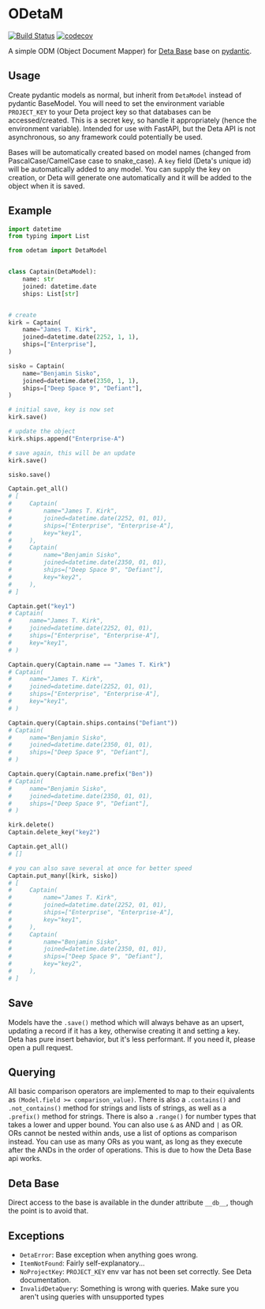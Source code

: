 # ODetaM

[![Build Status](https://travis-ci.org/rickh94/ODetaM.svg?branch=main)](https://travis-ci.org/rickh94/ODetaM)
[![codecov](https://codecov.io/gh/rickh94/odetam/branch/main/graph/badge.svg?token=BLDIMHU9FB)](https://codecov.io/gh/rickh94/odetam)

A simple ODM (Object Document Mapper) for [Deta Base](https://deta.sh) base on
[pydantic](https://github.com/samuelcolvin/pydantic/).

## Usage

Create pydantic models as normal, but inherit from `DetaModel` instead of pydantic
BaseModel. You will need to set the environment variable `PROJECT_KEY` to your Deta
project key so that databases can be accessed/created. This is a secret key, so handle
it appropriately (hence the environment variable). Intended for use with FastAPI, but
the Deta API is not asynchronous, so any framework could potentially be used.

Bases will be automatically created based on model names (changed from
PascalCase/CamelCase case to snake_case). A `key` field (Deta's unique id) will be
automatically added to any model. You can supply the key on creation, or Deta will
generate one automatically and it will be added to the object when it is saved.

## Example

```python
import datetime
from typing import List

from odetam import DetaModel


class Captain(DetaModel):
    name: str
    joined: datetime.date
    ships: List[str]


# create
kirk = Captain(
    name="James T. Kirk",
    joined=datetime.date(2252, 1, 1),
    ships=["Enterprise"],
)

sisko = Captain(
    name="Benjamin Sisko",
    joined=datetime.date(2350, 1, 1),
    ships=["Deep Space 9", "Defiant"],
)

# initial save, key is now set
kirk.save()

# update the object
kirk.ships.append("Enterprise-A")

# save again, this will be an update
kirk.save()

sisko.save()

Captain.get_all()
# [
#     Captain(
#         name="James T. Kirk", 
#         joined=datetime.date(2252, 01, 01), 
#         ships=["Enterprise", "Enterprise-A"],
#         key="key1",
#     ),
#     Captain(
#         name="Benjamin Sisko",
#         joined=datetime.date(2350, 01, 01), 
#         ships=["Deep Space 9", "Defiant"],
#         key="key2",
#     ),
# ]

Captain.get("key1")
# Captain(
#     name="James T. Kirk", 
#     joined=datetime.date(2252, 01, 01), 
#     ships=["Enterprise", "Enterprise-A"],
#     key="key1",
# )

Captain.query(Captain.name == "James T. Kirk")
# Captain(
#     name="James T. Kirk", 
#     joined=datetime.date(2252, 01, 01), 
#     ships=["Enterprise", "Enterprise-A"],
#     key="key1",
# )

Captain.query(Captain.ships.contains("Defiant"))
# Captain(
#     name="Benjamin Sisko",
#     joined=datetime.date(2350, 01, 01),
#     ships=["Deep Space 9", "Defiant"],
# )

Captain.query(Captain.name.prefix("Ben"))
# Captain(
#     name="Benjamin Sisko",
#     joined=datetime.date(2350, 01, 01),
#     ships=["Deep Space 9", "Defiant"],
# )

kirk.delete()
Captain.delete_key("key2")

Captain.get_all()
# []

# you can also save several at once for better speed
Captain.put_many([kirk, sisko])
# [
#     Captain(
#         name="James T. Kirk", 
#         joined=datetime.date(2252, 01, 01), 
#         ships=["Enterprise", "Enterprise-A"],
#         key="key1",
#     ),
#     Captain(
#         name="Benjamin Sisko",
#         joined=datetime.date(2350, 01, 01), 
#         ships=["Deep Space 9", "Defiant"],
#         key="key2",
#     ),
# ]

```

## Save

Models have the `.save()` method which will always behave as an upsert, updating a
record if it has a key, otherwise creating it and setting a key. Deta has pure insert
behavior, but it's less performant. If you need it, please open a pull request.

## Querying

All basic comparison operators are implemented to map to their equivalents as
`(Model.field >= comparison_value)`. There is also a `.contains()` and `.not_contains()`
method for strings and lists of strings, as well as a `.prefix()` method for strings.
There is also a `.range()` for number types that takes a lower and upper bound. You can
also use `&`  as AND and `|` as OR. ORs cannot be nested within ands, use a list of
options as comparison instead. You can use as many ORs as you want, as long as they
execute after the ANDs in the order of operations. This is due to how the Deta Base api
works.

## Deta Base

Direct access to the base is available in the dunder attribute `__db__`, though the
point is to avoid that.

## Exceptions

- `DetaError`: Base exception when anything goes wrong.
- `ItemNotFound`: Fairly self-explanatory...
- `NoProjectKey`: `PROJECT_KEY` env var has not been set correctly. See Deta
  documentation.
- `InvalidDetaQuery`: Something is wrong with queries. Make sure you aren't using
  queries with unsupported types